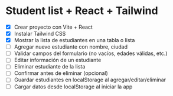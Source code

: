 # Student list + React + Tailwind

* [x] Crear proyecto con Vite + React
* [x] Instalar Tailwind CSS
* [x] Mostrar la lista de estudiantes en una tabla o lista
* [ ] Agregar nuevo estudiante con nombre, ciudad
* [ ] Validar campos del formulario (no vacíos, edades válidas, etc.)
* [ ] Editar información de un estudiante
* [ ] Eliminar estudiante de la lista
* [ ] Confirmar antes de eliminar (opcional)
* [ ] Guardar estudiantes en localStorage al agregar/editar/eliminar
* [ ] Cargar datos desde localStorage al iniciar la app